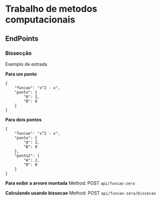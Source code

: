 # Trabalho de metodos computacionais

## EndPoints

### Bissecção

Exemplo de estrada

**Para um ponto**

```
{
	"funcao": "x^2 - x",
	"ponto": {
		"A": 2,
		"B": 0
	}
}
```

**Para dois pontos**

```
{
	"funcao": "x^2 - x",
	"ponto": {
		"A": 2,
		"B": 0
	},
	"ponto2": {
		"A": 2,
		"B": 0
	}
}
```

**Para exibir a arvore montada**
Method: POST
`api/funcao-zera`

**Calculando usando bissecao**
Method: POST
`api/funcao-zera/bissecao`
